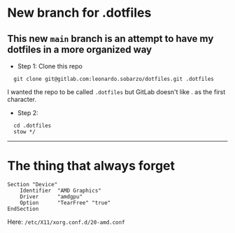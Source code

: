 # New branch for .dotfiles

This new `main` branch is an attempt to have my dotfiles in a more organized way
---
- Step 1: Clone this repo
```
  git clone git@gitlab.com:leonardo.sobarzo/dotfiles.git .dotfiles
```
I wanted the repo to be called `.dotfiles` but GitLab doesn't like . as the first character.
- Step 2:
``` 
  cd .dotfiles
  stow */
```


---
# The thing that always forget

```
Section "Device"
    Identifier  "AMD Graphics"
    Driver      "amdgpu"
    Option      "TearFree" "true"
EndSection
```
Here: `/etc/X11/xorg.conf.d/20-amd.conf`
